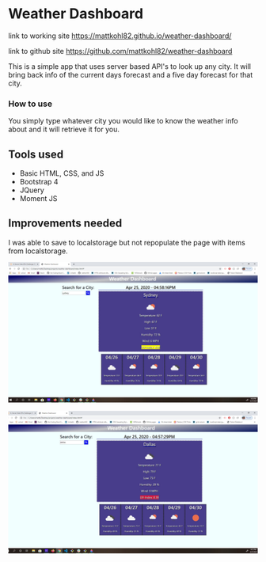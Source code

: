 # Weather Dashboard 

link to working site
https://mattkohl82.github.io/weather-dashboard/

link to github site
https://github.com/mattkohl82/weather-dashboard

This is a simple app that uses server based API's to look up any city. It will bring back info of the current days forecast and a five day forecast for that city. 

### How to use
You simply type whatever city you would like to know the weather info about and it will retrieve it for you. 

## Tools used
- Basic HTML, CSS, and JS
- Bootstrap 4
- JQuery
- Moment JS

## Improvements needed
I was able to save to localstorage but not repopulate the page with items from localstorage.


![Image of one city](./assets/images/scshot.jpg)


![Image of another city](./assets/images/scshot1.jpg)